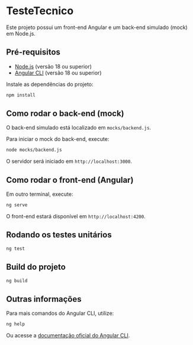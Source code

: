 
# TesteTecnico

Este projeto possui um front-end Angular e um back-end simulado (mock) em Node.js.

## Pré-requisitos

- [Node.js](https://nodejs.org/) (versão 18 ou superior)
- [Angular CLI](https://angular.io/cli) (versão 18 ou superior)

Instale as dependências do projeto:

```bash
npm install
```

## Como rodar o back-end (mock)

O back-end simulado está localizado em `mocks/backend.js`.

Para iniciar o mock do back-end, execute:

```bash
node mocks/backend.js
```

O servidor será iniciado em `http://localhost:3000`.

## Como rodar o front-end (Angular)

Em outro terminal, execute:

```bash
ng serve
```

O front-end estará disponível em `http://localhost:4200`.

## Rodando os testes unitários

```bash
ng test
```

## Build do projeto

```bash
ng build
```

## Outras informações

Para mais comandos do Angular CLI, utilize:

```bash
ng help
```

Ou acesse a [documentação oficial do Angular CLI](https://angular.dev/tools/cli).

